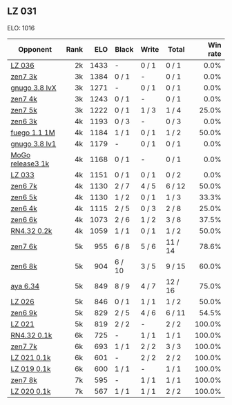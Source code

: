 ## LZ 031 ##

ELO: 1016

Opponent | Rank | ELO | Black | Write | Total | Win rate
---------|-----:|----:|-------|-------|-------|-------:
[LZ 036](LZ%20036.md) | 2k | 1433 | - | 0 / 1 | 0 / 1 | 0.0%
[zen7 3k](zen7%203k.md) | 3k | 1384 | 0 / 1 | - | 0 / 1 | 0.0%
[gnugo 3.8 lvX](gnugo%203.8%20lvX.md) | 3k | 1271 | - | 0 / 1 | 0 / 1 | 0.0%
[zen7 4k](zen7%204k.md) | 3k | 1243 | 0 / 1 | - | 0 / 1 | 0.0%
[zen7 5k](zen7%205k.md) | 3k | 1222 | 0 / 1 | 1 / 3 | 1 / 4 | 25.0%
[zen6 3k](zen6%203k.md) | 4k | 1193 | 0 / 3 | - | 0 / 3 | 0.0%
[fuego 1.1 1M](fuego%201.1%201M.md) | 4k | 1184 | 1 / 1 | 0 / 1 | 1 / 2 | 50.0%
[gnugo 3.8 lv1](gnugo%203.8%20lv1.md) | 4k | 1179 | - | 0 / 1 | 0 / 1 | 0.0%
[MoGo release3 1k](MoGo%20release3%201k.md) | 4k | 1168 | 0 / 1 | - | 0 / 1 | 0.0%
[LZ 033](LZ%20033.md) | 4k | 1151 | 0 / 1 | 0 / 1 | 0 / 2 | 0.0%
[zen6 7k](zen6%207k.md) | 4k | 1130 | 2 / 7 | 4 / 5 | 6 / 12 | 50.0%
[zen6 5k](zen6%205k.md) | 4k | 1130 | 1 / 2 | 0 / 1 | 1 / 3 | 33.3%
[zen6 4k](zen6%204k.md) | 4k | 1115 | 2 / 5 | 0 / 3 | 2 / 8 | 25.0%
[zen6 6k](zen6%206k.md) | 4k | 1073 | 2 / 6 | 1 / 2 | 3 / 8 | 37.5%
[RN4.32 0.2k](RN4.32%200.2k.md) | 4k | 1059 | 1 / 1 | 0 / 1 | 1 / 2 | 50.0%
[zen7 6k](zen7%206k.md) | 5k | 955 | 6 / 8 | 5 / 6 | 11 / 14 | 78.6%
[zen6 8k](zen6%208k.md) | 5k | 904 | 6 / 10 | 3 / 5 | 9 / 15 | 60.0%
[aya 6.34](aya%206.34.md) | 5k | 849 | 8 / 9 | 4 / 7 | 12 / 16 | 75.0%
[LZ 026](LZ%20026.md) | 5k | 846 | 0 / 1 | 1 / 1 | 1 / 2 | 50.0%
[zen6 9k](zen6%209k.md) | 5k | 829 | 2 / 5 | 4 / 6 | 6 / 11 | 54.5%
[LZ 021](LZ%20021.md) | 5k | 819 | 2 / 2 | - | 2 / 2 | 100.0%
[RN4.32 0.1k](RN4.32%200.1k.md) | 6k | 725 | - | 1 / 1 | 1 / 1 | 100.0%
[zen7 7k](zen7%207k.md) | 6k | 693 | 1 / 1 | 2 / 2 | 3 / 3 | 100.0%
[LZ 021 0.1k](LZ%20021%200.1k.md) | 6k | 601 | - | 2 / 2 | 2 / 2 | 100.0%
[LZ 019 0.1k](LZ%20019%200.1k.md) | 6k | 600 | 1 / 1 | - | 1 / 1 | 100.0%
[zen7 8k](zen7%208k.md) | 7k | 595 | - | 1 / 1 | 1 / 1 | 100.0%
[LZ 020 0.1k](LZ%20020%200.1k.md) | 7k | 567 | 1 / 1 | 1 / 1 | 2 / 2 | 100.0%
